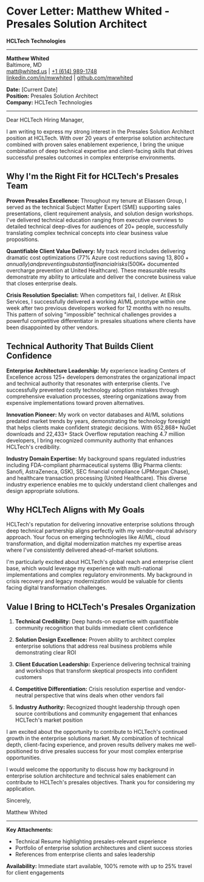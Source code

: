 # Cover Letter: Matthew Whited - Presales Solution Architect
**HCLTech Technologies**

---

**Matthew Whited**  
Baltimore, MD  
[matt@whited.us](mailto:matt@whited.us) | [+1 (614) 989-1748](tel:+16149891748)  
[linkedin.com/in/mwwhited](https://www.linkedin.com/in/mwwhited/) | [github.com/mwwhited](https://github.com/mwwhited)

**Date:** [Current Date]  
**Position:** Presales Solution Architect  
**Company:** HCLTech Technologies

---

Dear HCLTech Hiring Manager,

I am writing to express my strong interest in the Presales Solution Architect position at HCLTech. With over 20 years of enterprise solution architecture combined with proven sales enablement experience, I bring the unique combination of deep technical expertise and client-facing skills that drives successful presales outcomes in complex enterprise environments.

## Why I'm the Right Fit for HCLTech's Presales Team

**Proven Presales Excellence:** Throughout my tenure at Eliassen Group, I served as the technical Subject Matter Expert (SME) supporting sales presentations, client requirement analysis, and solution design workshops. I've delivered technical education ranging from executive overviews to detailed technical deep-dives for audiences of 20+ people, successfully translating complex technical concepts into clear business value propositions.

**Quantifiable Client Value Delivery:** My track record includes delivering dramatic cost optimizations (77% Azure cost reductions saving $13,800+ annually) and preventing substantial financial risks ($500K+ documented overcharge prevention at United Healthcare). These measurable results demonstrate my ability to articulate and deliver the concrete business value that closes enterprise deals.

**Crisis Resolution Specialist:** When competitors fail, I deliver. At ERisk Services, I successfully delivered a working AI/ML prototype within one week after two previous developers worked for 12 months with no results. This pattern of solving "impossible" technical challenges provides a powerful competitive differentiator in presales situations where clients have been disappointed by other vendors.

## Technical Authority That Builds Client Confidence

**Enterprise Architecture Leadership:** My experience leading Centers of Excellence across 125+ developers demonstrates the organizational impact and technical authority that resonates with enterprise clients. I've successfully prevented costly technology adoption mistakes through comprehensive evaluation processes, steering organizations away from expensive implementations toward proven alternatives.

**Innovation Pioneer:** My work on vector databases and AI/ML solutions predated market trends by years, demonstrating the technology foresight that helps clients make confident strategic decisions. With 652,868+ NuGet downloads and 22,433+ Stack Overflow reputation reaching 4.7 million developers, I bring recognized community authority that enhances HCLTech's credibility.

**Industry Domain Expertise:** My background spans regulated industries including FDA-compliant pharmaceutical systems (Big Pharma clients: Sanofi, AstraZeneca, GSK), SEC financial compliance (JPMorgan Chase), and healthcare transaction processing (United Healthcare). This diverse industry experience enables me to quickly understand client challenges and design appropriate solutions.

## Why HCLTech Aligns with My Goals

HCLTech's reputation for delivering innovative enterprise solutions through deep technical partnership aligns perfectly with my vendor-neutral advisory approach. Your focus on emerging technologies like AI/ML, cloud transformation, and digital modernization matches my expertise areas where I've consistently delivered ahead-of-market solutions.

I'm particularly excited about HCLTech's global reach and enterprise client base, which would leverage my experience with multi-national implementations and complex regulatory environments. My background in crisis recovery and legacy modernization would be valuable for clients facing digital transformation challenges.

## Value I Bring to HCLTech's Presales Organization

1. **Technical Credibility:** Deep hands-on expertise with quantifiable community recognition that builds immediate client confidence

2. **Solution Design Excellence:** Proven ability to architect complex enterprise solutions that address real business problems while demonstrating clear ROI

3. **Client Education Leadership:** Experience delivering technical training and workshops that transform skeptical prospects into confident customers

4. **Competitive Differentiation:** Crisis resolution expertise and vendor-neutral perspective that wins deals when other vendors fail

5. **Industry Authority:** Recognized thought leadership through open source contributions and community engagement that enhances HCLTech's market position

I am excited about the opportunity to contribute to HCLTech's continued growth in the enterprise solutions market. My combination of technical depth, client-facing experience, and proven results delivery makes me well-positioned to drive presales success for your most complex enterprise opportunities.

I would welcome the opportunity to discuss how my background in enterprise solution architecture and technical sales enablement can contribute to HCLTech's presales objectives. Thank you for considering my application.

Sincerely,

Matthew Whited

---

**Key Attachments:**
- Technical Resume highlighting presales-relevant experience
- Portfolio of enterprise solution architectures and client success stories
- References from enterprise clients and sales leadership

**Availability:** Immediate start available, 100% remote with up to 25% travel for client engagements